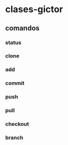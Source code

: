 # clases-gictor

## comandos

### status

### clone

### add

### commit

### push

### pull

### checkout

### branch